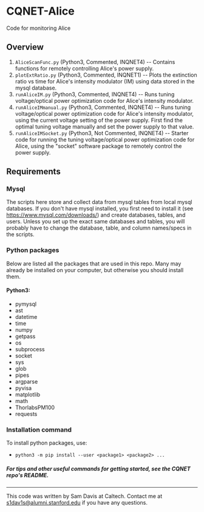 # CQNET-Alice
Code for monitoring Alice

## Overview
1. `AliceScanFunc.py` (Python3, Commented, INQNET4) -- Contains functions for remotely controlling Alice's power supply.
2. `plotExtRatio.py` (Python3, Commented, INQNET1) -- Plots the extinction ratio vs time for Alice's intensity modulator (IM) using data stored in the mysql database.
3. `runAliceIM.py` (Python3, Commented, INQNET4) -- Runs tuning voltage/optical power optimization code for Alice's intensity modulator.
4. `runAliceIMmanual.py` (Python3, Commented, INQNET4) -- Runs tuning voltage/optical power optimization code for Alice's intensity modulator, using the current voltage setting of the power supply. First find the optimal tuning voltage manually and set the power supply to that value.
5. `runAliceIMSocket.py` (Python3, Not Commented, INQNET4) -- Starter code for running the tuning voltage/optical power optimization code for Alice, using the "socket" software package to remotely control the power supply.


## Requirements
### Mysql
The scripts here store and collect data from mysql tables from local mysql databases. If you don't have
mysql installed, you first need to install it (see https://www.mysql.com/downloads/) and create databases, tables, and users. Unless you set up the exact same databases and tables, you will probably have to change the database, table, and column names/specs in the scripts.


### Python packages
Below are listed all the packages that are used in this repo. Many may already be installed on your computer, but otherwise you should install them.
#### Python3:
* pymysql
* ast
* datetime
* time
* numpy
* getpass
* os
* subprocess
* socket
* sys
* glob
* pipes
* argparse
* pyvisa
* matplotlib
* math
* ThorlabsPM100
* requests


### Installation command
To install python packages, use:
* `python3 -m pip install --user <package1> <package2> ...`

##### For tips and other useful commands for getting started, see the CQNET repo's README.

---
This code was written by Sam Davis at Caltech. Contact me at s1dav1s@alumni.stanford.edu if you have any questions.
